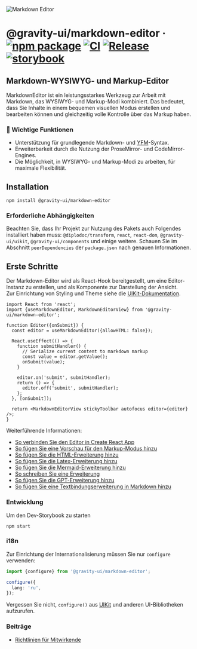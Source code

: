 ![Markdown Editor](https://github.com/user-attachments/assets/0b4e5f65-54cf-475f-9c68-557a4e9edb46)

# @gravity-ui/markdown-editor &middot; [![npm package](https://img.shields.io/npm/v/@gravity-ui/markdown-editor)](https://www.npmjs.com/package/@gravity-ui/markdown-editor) [![CI](https://img.shields.io/github/actions/workflow/status/gravity-ui/markdown-editor/ci.yml?branch=main&label=CI)](https://github.com/gravity-ui/markdown-editor/actions/workflows/ci.yml?query=branch:main) [![Release](https://img.shields.io/github/actions/workflow/status/gravity-ui/markdown-editor/release.yml?branch=main&label=Release)](https://github.com/gravity-ui/markdown-editor/actions/workflows/release.yml?query=branch:main) [![storybook](https://img.shields.io/badge/Storybook-deployed-ff4685)](https://preview.gravity-ui.com/md-editor/)

## Markdown-WYSIWYG- und Markup-Editor

MarkdownEditor ist ein leistungsstarkes Werkzeug zur Arbeit mit Markdown, das WYSIWYG- und Markup-Modi kombiniert. Das bedeutet, dass Sie Inhalte in einem bequemen visuellen Modus erstellen und bearbeiten können und gleichzeitig volle Kontrolle über das Markup haben.

### 🔧 Wichtige Funktionen

- Unterstützung für grundlegende Markdown- und [YFM](https://ydocs.tech)-Syntax.
- Erweiterbarkeit durch die Nutzung der ProseMirror- und CodeMirror-Engines.
- Die Möglichkeit, in WYSIWYG- und Markup-Modi zu arbeiten, für maximale Flexibilität.

## Installation

```shell
npm install @gravity-ui/markdown-editor
```

### Erforderliche Abhängigkeiten

Beachten Sie, dass Ihr Projekt zur Nutzung des Pakets auch Folgendes installiert haben muss: `@diplodoc/transform`, `react`, `react-dom`, `@gravity-ui/uikit`, `@gravity-ui/components` und einige weitere. Schauen Sie im Abschnitt `peerDependencies` der `package.json` nach genauen Informationen.

## Erste Schritte

Der Markdown-Editor wird als React-Hook bereitgestellt, um eine Editor-Instanz zu erstellen, und als Komponente zur Darstellung der Ansicht.\
Zur Einrichtung von Styling und Theme siehe die [UIKit-Dokumentation](https://github.com/gravity-ui/uikit?tab=readme-ov-file#styles).

```tsx
import React from 'react';
import {useMarkdownEditor, MarkdownEditorView} from '@gravity-ui/markdown-editor';

function Editor({onSubmit}) {
  const editor = useMarkdownEditor({allowHTML: false});

  React.useEffect(() => {
    function submitHandler() {
      // Serialize current content to markdown markup
      const value = editor.getValue();
      onSubmit(value);
    }

    editor.on('submit', submitHandler);
    return () => {
      editor.off('submit', submitHandler);
    };
  }, [onSubmit]);

  return <MarkdownEditorView stickyToolbar autofocus editor={editor} />;
}
```
Weiterführende Informationen:
- [So verbinden Sie den Editor in Create React App](https://preview.gravity-ui.com/md-editor/?path=/docs/docs-getting-started-create-react-app--docs)
- [So fügen Sie eine Vorschau für den Markup-Modus hinzu](https://preview.gravity-ui.com/md-editor/?path=/docs/docs-getting-started-preview--docs)
- [So fügen Sie die HTML-Erweiterung hinzu](https://preview.gravity-ui.com/md-editor/?path=/docs/docs-extensions-html-block--docs)
- [So fügen Sie die Latex-Erweiterung hinzu](https://preview.gravity-ui.com/md-editor/?path=/docs/docs-extensions-latex-extension--docs)
- [So fügen Sie die Mermaid-Erweiterung hinzu](https://preview.gravity-ui.com/md-editor/?path=/docs/docs-extensions-mermaid-extension--docs)
- [So schreiben Sie eine Erweiterung](https://preview.gravity-ui.com/md-editor/?path=/docs/docs-develop-extension-creation--docs)
- [So fügen Sie die GPT-Erweiterung hinzu](https://preview.gravity-ui.com/md-editor/?path=/docs/docs-extensions-gpt--docs)
- [So fügen Sie eine Textbindungserweiterung in Markdown hinzu](https://preview.gravity-ui.com/md-editor/?path=/docs/docs-develop-extension-with-popup--docs)

### Entwicklung
Um den Dev-Storybook zu starten

```shell
npm start
```


### i18n

Zur Einrichtung der Internationalisierung müssen Sie nur `configure` verwenden:

```typescript
import {configure} from '@gravity-ui/markdown-editor';

configure({
  lang: 'ru',
});
```

Vergessen Sie nicht, `configure()` aus [UIKit](https://github.com/gravity-ui/uikit?tab=readme-ov-file#i18n) und anderen UI-Bibliotheken aufzurufen.

### Beiträge

- [Richtlinien für Mitwirkende](https://preview.gravity-ui.com/md-editor/?path=/docs/docs-contributing--docs)